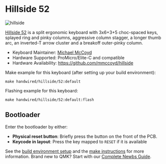 # Hillside 52

![hillside](https://imgur.com/eDqDMk7h.png)

[Hillside 52](https://github.com/mmccoyd/hillside)
 is a split ergonomic keyboard with 3x6+3+5 choc-spaced keys,
 splayed ring and pinky columns, aggressive column stagger,
 a longer thumb arc, an inverted-T arrow cluster and a breakoff outer-pinky column.

* Keyboard Maintainer: [Michael McCoyd](https://github.com/mmccoyd)
* Hardware Supported: ProMicro/Elite-C and compatible
* Hardware Availability: https://github.com/mmccoyd/hillside

Make example for this keyboard (after setting up your build environment):

    make handwired/hillside/52:default

Flashing example for this keyboard:

    make handwired/hillside/52:default:flash

## Bootloader

Enter the bootloader by either:

* **Physical reset button**: Briefly press the button on the front of the PCB.
* **Keycode in layout**: Press the key mapped to `RESET` if it is available

See the [build environment setup](https://docs.qmk.fm/#/getting_started_build_tools) and the [make instructions](https://docs.qmk.fm/#/getting_started_make_guide) for more information. Brand new to QMK? Start with our [Complete Newbs Guide](https://docs.qmk.fm/#/newbs).
